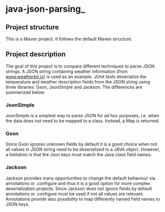 # java-json-parsing_
## Project structure
This is a Maven project. It follows the default Maven structure.
## Project description
The goal of this project is to compare different techniques to parse JSON strings. 
A JSON string containing weather information (from www.weatherbit.io) is used as an example.
JUnit tests deserialize the temperature and weather description fields from the JSON string using three libraries: Gson, JsonSimple and Jackson. 
The differences are summarized below:  

### JsonSimple
JsonSimple is a simplest way to parse JSON for ad hoc purposes, 
i.e. when the data does not need to be mapped to a class. Instead, a Map is returned.

### Gson
Since Gson ignores unknown fields by default it is a good choice when not all values in JSON string need to be deserialized 
to a JAVA object. However, a limitation is that the Json keys must match the Java class field names. 

### Jackson
Jackson provides many opportunities to change the default behaviour via annotations or .configure 
and thus it is a good option for more complex deserialization projects. Since Jackson does not ignore
fields by default annotations or .configure must be used if not all values are relevant. 
Annotations provide also possibility to map differently named field names to JSON keys.

